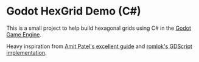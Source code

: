 # Godot HexGrid Demo (C#)

This is a small project to help build hexagonal grids using C# in the [Godot Game Engine](https://godotengine.org/).

Heavy inspiration from [Amit Patel's excellent guide](https://www.redblobgames.com/grids/hexagons/) and [romlok's GDScript implementation](https://github.com/romlok/godot-gdhexgrid).